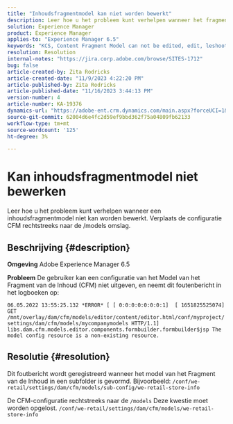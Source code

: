 ```yaml
---
title: "Inhoudsfragmentmodel kan niet worden bewerkt"
description: Leer hoe u het probleem kunt verhelpen wanneer het fragmentmodel van de inhoud niet kan worden bewerkt.
solution: Experience Manager
product: Experience Manager
applies-to: "Experience Manager 6.5"
keywords: "KCS, Content Fragment Model can not be edited, edit, leshooting, AEM 6.5, Adobe Experience Manager 6.5, CFM, Content Fragment Model, configuration, error message"
resolution: Resolution
internal-notes: "https://jira.corp.adobe.com/browse/SITES-1712"
bug: false
article-created-by: Zita Rodricks
article-created-date: "11/9/2023 4:22:20 PM"
article-published-by: Zita Rodricks
article-published-date: "11/16/2023 3:44:13 PM"
version-number: 4
article-number: KA-19376
dynamics-url: "https://adobe-ent.crm.dynamics.com/main.aspx?forceUCI=1&pagetype=entityrecord&etn=knowledgearticle&id=c6b3f824-1c7f-ee11-8179-6045bd006295"
source-git-commit: 62004d6e4fc2d59ef9bbd362f75a04809fb62133
workflow-type: tm+mt
source-wordcount: '125'
ht-degree: 3%

---
```


# Kan inhoudsfragmentmodel niet bewerken


Leer hoe u het probleem kunt verhelpen wanneer een inhoudsfragmentmodel niet kan worden bewerkt. Verplaats de configuratie CFM rechtstreeks naar de /models omslag.

## Beschrijving {#description}


<b>Omgeving</b>
Adobe Experience Manager 6.5

<b>Probleem</b>
De gebruiker kan een configuratie van het Model van het Fragment van de Inhoud (CFM) niet uitgeven, en neemt dit foutenbericht in het logboeken op:

`06.05.2022 13:55:25.132 *ERROR* [ [ 0:0:0:0:0:0:0:1]  [ 1651825525074]  GET /mnt/overlay/dam/cfm/models/editor/content/editor.html/conf/myproject/settings/dam/cfm/models/mycompanymodels HTTP/1.1]  libs.dam.cfm.models.editor.components.formbuilder.formbuilder$jsp The model config resource is a non-existing resource.`


## Resolutie {#resolution}


Dit foutbericht wordt geregistreerd wanneer het model van het Fragment van de Inhoud in een subfolder is gevormd.
Bijvoorbeeld: `/conf/we-retail/settings/dam/cfm/models/sub-config/we-retail-store-info`

De CFM-configuratie rechtstreeks naar de `/models` Deze kwestie moet worden opgelost.
`/conf/we-retail/settings/dam/cfm/models/we-retail-store-info`
